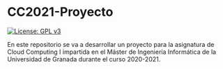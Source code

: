 # CC2021-Proyecto

[![License: GPL v3](https://img.shields.io/badge/License-GPLv3-blue.svg)](https://www.gnu.org/licenses/gpl-3.0)

En este repositorio se va a desarrollar un proyecto para la asignatura de Cloud Computing I impartida en el Máster de Ingeniería Informática de la Universidad de Granada durante el curso 2020-2021.
